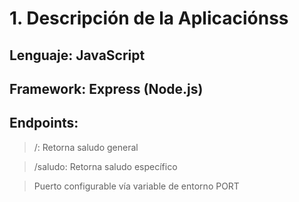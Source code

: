 # 1. Descripción de la Aplicaciónss

## Lenguaje: JavaScript

## Framework: Express (Node.js)

## Endpoints:

> /: Retorna saludo general

> /saludo: Retorna saludo específico

> Puerto configurable vía variable de entorno PORT
